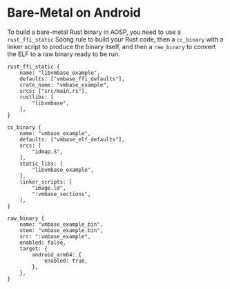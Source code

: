 # Bare-Metal on Android

To build a bare-metal Rust binary in AOSP, you need to use a `rust_ffi_static`
Soong rule to build your Rust code, then a `cc_binary` with a linker script to
produce the binary itself, and then a `raw_binary` to convert the ELF to a raw
binary ready to be run.

<!-- mdbook-xgettext: skip -->

```soong
rust_ffi_static {
    name: "libvmbase_example",
    defaults: ["vmbase_ffi_defaults"],
    crate_name: "vmbase_example",
    srcs: ["src/main.rs"],
    rustlibs: [
        "libvmbase",
    ],
}

cc_binary {
    name: "vmbase_example",
    defaults: ["vmbase_elf_defaults"],
    srcs: [
        "idmap.S",
    ],
    static_libs: [
        "libvmbase_example",
    ],
    linker_scripts: [
        "image.ld",
        ":vmbase_sections",
    ],
}

raw_binary {
    name: "vmbase_example_bin",
    stem: "vmbase_example.bin",
    src: ":vmbase_example",
    enabled: false,
    target: {
        android_arm64: {
            enabled: true,
        },
    },
}
```
